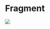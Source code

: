 # Fragment
 <img src="![Screenshot_20211204-141921_NotesApp](https://user-images.githubusercontent.com/69108210/144707887-38e042ee-1d19-43f8-a222-8f08488e5e63.jpg)"></img>
